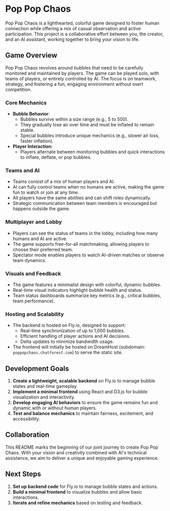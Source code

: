 # Pop Pop Chaos

Pop Pop Chaos is a lighthearted, colorful game designed to foster human connection while offering a mix of casual observation and active participation. This project is a collaborative effort between you, the creator, and an AI assistant, working together to bring your vision to life.

## Game Overview
Pop Pop Chaos revolves around bubbles that need to be carefully monitored and maintained by players. The game can be played solo, with teams of players, or entirely controlled by AI. The focus is on teamwork, strategy, and fostering a fun, engaging environment without overt competition.

### Core Mechanics
- **Bubble Behavior**:
  - Bubbles survive within a size range (e.g., 5 to 500).
  - They gradually lose air over time and must be inflated to remain stable.
  - Special bubbles introduce unique mechanics (e.g., slower air loss, faster inflation).
- **Player Interaction**:
  - Players alternate between monitoring bubbles and quick interactions to inflate, deflate, or pop bubbles.

### Teams and AI
- Teams consist of a mix of human players and AI.
- AI can fully control teams when no humans are active, making the game fun to watch or join at any time.
- All players have the same abilities and can shift roles dynamically.
- Strategic communication between team members is encouraged but happens outside the game.

### Multiplayer and Lobby
- Players can see the status of teams in the lobby, including how many humans and AI are active.
- The game supports free-for-all matchmaking, allowing players to choose their preferred team.
- Spectator mode enables players to watch AI-driven matches or observe team dynamics.

### Visuals and Feedback
- The game features a minimalist design with colorful, dynamic bubbles.
- Real-time visual indicators highlight bubble health and status.
- Team status dashboards summarize key metrics (e.g., critical bubbles, team performance).

### Hosting and Scalability
- The backend is hosted on Fly.io, designed to support:
  - Real-time synchronization of up to 1,000 bubbles.
  - Efficient handling of player actions and AI decisions.
  - Delta updates to minimize bandwidth usage.
- The frontend will initially be hosted on DreamHost (subdomain: `poppopchaos.chatforest.com`) to serve the static site.

## Development Goals
1. **Create a lightweight, scalable backend** on Fly.io to manage bubble states and real-time gameplay.
2. **Implement a minimal frontend** using React and D3.js for bubble visualization and interactivity.
3. **Develop engaging AI behaviors** to ensure the game remains fun and dynamic with or without human players.
4. **Test and balance mechanics** to maintain fairness, excitement, and accessibility.

## Collaboration
This README marks the beginning of our joint journey to create Pop Pop Chaos. With your vision and creativity combined with AI's technical assistance, we aim to deliver a unique and enjoyable gaming experience.

## Next Steps
1. **Set up backend code** for Fly.io to manage bubble states and actions.
2. **Build a minimal frontend** to visualize bubbles and allow basic interactions.
3. **Iterate and refine mechanics** based on testing and feedback.
